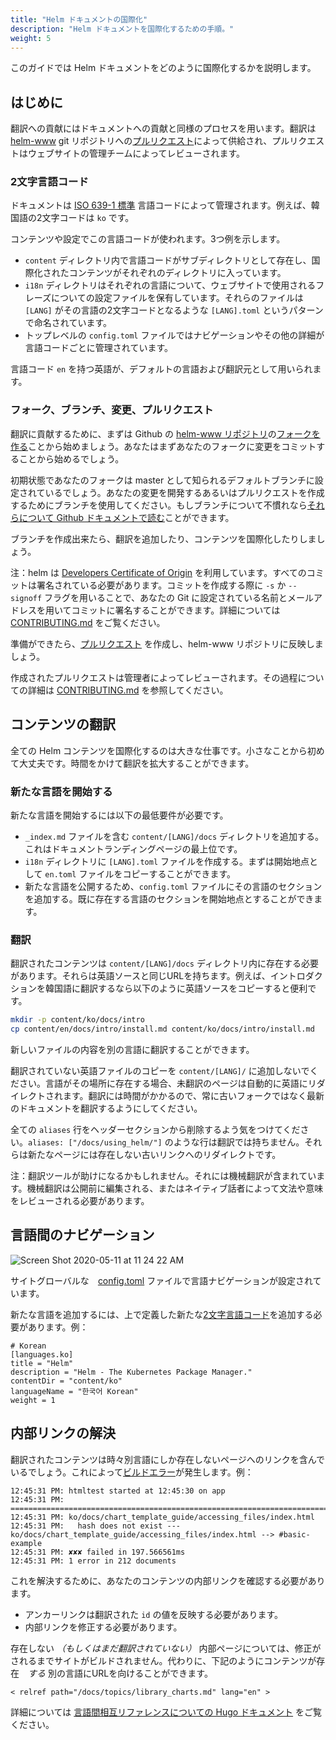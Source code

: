 ```yaml
---
title: "Helm ドキュメントの国際化"
description: "Helm ドキュメントを国際化するための手順。"
weight: 5
---
```


このガイドでは Helm ドキュメントをどのように国際化するかを説明します。

## はじめに

翻訳への貢献にはドキュメントへの貢献と同様のプロセスを用います。翻訳は [helm-www](https://github.com/helm/helm-www) git リポジトリへの[プルリクエスト](https://help.github.com/ja/github/collaborating-with-issues-and-pull-requests/about-pull-requests)によって供給され、プルリクエストはウェブサイトの管理チームによってレビューされます。

### 2文字言語コード

ドキュメントは [ISO 639-1
標準](https://www.loc.gov/standards/iso639-2/php/code_list.php) 言語コードによって管理されます。例えば、韓国語の2文字コードは `ko` です。

コンテンツや設定でこの言語コードが使われます。3つ例を示します。

- `content` ディレクトリ内で言語コードがサブディレクトリとして存在し、国際化されたコンテンツがそれぞれのディレクトリに入っています。
- `i18n` ディレクトリはそれぞれの言語について、ウェブサイトで使用されるフレーズについての設定ファイルを保有しています。それらのファイルは `[LANG]` がその言語の2文字コードとなるような `[LANG].toml` というパターンで命名されています。
- トップレベルの `config.toml` ファイルではナビゲーションやその他の詳細が言語コードごとに管理されています。

言語コード `en` を持つ英語が、デフォルトの言語および翻訳元として用いられます。

### フォーク、ブランチ、変更、プルリクエスト

翻訳に貢献するために、まずは Github の [helm-www リポジトリ](https://github.com/helm/helm-www)の[フォークを作る](https://help.github.com/ja/github/getting-started-with-github/fork-a-repo)ことから始めましょう。あなたはまずあなたのフォークに変更をコミットすることから始めるでしょう。

初期状態であなたのフォークは master として知られるデフォルトブランチに設定されているでしょう。あなたの変更を開発するあるいはプルリクエストを作成するためにブランチを使用してください。もしブランチについて不慣れなら[それらについて Github ドキュメントで読む](https://help.github.com/ja/github/collaborating-with-issues-and-pull-requests/about-branches)ことができます。

ブランチを作成出来たら、翻訳を追加したり、コンテンツを国際化したりしましょう。

注：helm は [Developers Certificate of
Origin](https://developercertificate.org/) を利用しています。すべてのコミットは署名されている必要があります。コミットを作成する際に `-s` か `--signoff` フラグを用いることで、あなたの Git に設定されている名前とメールアドレスを用いてコミットに署名することができます。詳細については [CONTRIBUTING.md](https://github.com/helm/helm-www/blob/master/CONTRIBUTING.md#sign-your-work) をご覧ください。

準備ができたら、[プルリクエスト](https://help.github.com/ja/github/collaborating-with-issues-and-pull-requests/about-pull-requests) を作成し、helm-www リポジトリに反映しましょう。

作成されたプルリクエストは管理者によってレビューされます。その過程についての詳細は [CONTRIBUTING.md](https://github.com/helm/helm-www/blob/master/CONTRIBUTING.md) を参照してください。

## コンテンツの翻訳

全ての Helm コンテンツを国際化するのは大きな仕事です。小さなことから初めて大丈夫です。時間をかけて翻訳を拡大することができます。

### 新たな言語を開始する

新たな言語を開始するには以下の最低要件が必要です。

- `_index.md` ファイルを含む `content/[LANG]/docs` ディレクトリを追加する。これはドキュメントランディングページの最上位です。
- `i18n` ディレクトリに `[LANG].toml` ファイルを作成する。まずは開始地点として `en.toml` ファイルをコピーすることができます。
- 新たな言語を公開するため、`config.toml` ファイルにその言語のセクションを追加する。既に存在する言語のセクションを開始地点とすることができます。

### 翻訳

翻訳されたコンテンツは `content/[LANG]/docs` ディレクトリ内に存在する必要があります。それらは英語ソースと同じURLを持ちます。例えば、イントロダクションを韓国語に翻訳するなら以下のように英語ソースをコピーすると便利です。

```sh
mkdir -p content/ko/docs/intro
cp content/en/docs/intro/install.md content/ko/docs/intro/install.md
```

新しいファイルの内容を別の言語に翻訳することができます。

翻訳されていない英語ファイルのコピーを `content/[LANG]/` に追加しないでください。言語がその場所に存在する場合、未翻訳のページは自動的に英語にリダイレクトされます。翻訳には時間がかかるので、常に古いフォークではなく最新のドキュメントを翻訳するようにしてください。

全ての `aliases` 行をヘッダーセクションから削除するよう気をつけてください。`aliases: ["/docs/using_helm/"]` のような行は翻訳では持ちません。それらは新たなページには存在しない古いリンクへのリダイレクトです。

注：翻訳ツールが助けになるかもしれません。それには機械翻訳が含まれています。機械翻訳は公開前に編集される、またはネイティブ話者によって文法や意味をレビューされる必要があります。

## 言語間のナビゲーション

![Screen Shot 2020-05-11 at 11 24 22
AM](https://user-images.githubusercontent.com/686194/81597103-035de600-937a-11ea-9834-cd9dcef4e914.png)

サイトグローバルな　[config.toml](https://github.com/helm/helm-www/blob/master/config.toml#L83L89) ファイルで言語ナビゲーションが設定されています。

新たな言語を追加するには、上で定義した新たな[2文字言語コード](./localization/#2文字言語コード)を追加する必要があります。例：

```
# Korean
[languages.ko]
title = "Helm"
description = "Helm - The Kubernetes Package Manager."
contentDir = "content/ko"
languageName = "한국어 Korean"
weight = 1
```

## 内部リンクの解決

翻訳されたコンテンツは時々別言語にしか存在しないページへのリンクを含んでいるでしょう。これによって[ビルドエラー](https://app.netlify.com/sites/helm-merge/deploys)が発生します。例：

```
12:45:31 PM: htmltest started at 12:45:30 on app
12:45:31 PM: ========================================================================
12:45:31 PM: ko/docs/chart_template_guide/accessing_files/index.html
12:45:31 PM:   hash does not exist --- ko/docs/chart_template_guide/accessing_files/index.html --> #basic-example
12:45:31 PM: ✘✘✘ failed in 197.566561ms
12:45:31 PM: 1 error in 212 documents
```

これを解決するために、あなたのコンテンツの内部リンクを確認する必要があります。

* アンカーリンクは翻訳された `id` の値を反映する必要があります。
* 内部リンクを修正する必要があります。

存在しない _（もしくはまだ翻訳されていない）_ 内部ページについては、修正がされるまでサイトがビルドされません。代わりに、下記のようにコンテンツが存在　_する_ 別の言語にURLを向けることができます。


`< relref path="/docs/topics/library_charts.md" lang="en" >`

詳細については [言語間相互リファレンスについての Hugo ドキュメント](https://gohugo.io/content-management/cross-references/#link-to-another-language-version) をご覧ください。
